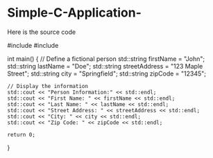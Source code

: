 # Simple-C-Application-

Here is the source code 

#include <iostream>
#include <string>

int main() {
    // Define a fictional person
    std::string firstName = "John";
    std::string lastName = "Doe";
    std::string streetAddress = "123 Maple Street";
    std::string city = "Springfield";
    std::string zipCode = "12345";

    // Display the information
    std::cout << "Person Information:" << std::endl;
    std::cout << "First Name: " << firstName << std::endl;
    std::cout << "Last Name: " << lastName << std::endl;
    std::cout << "Street Address: " << streetAddress << std::endl;
    std::cout << "City: " << city << std::endl;
    std::cout << "Zip Code: " << zipCode << std::endl;

    return 0;
}
